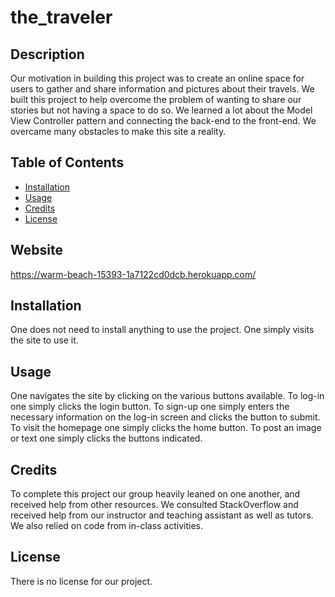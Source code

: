 # the_traveler

## Description
Our motivation in building this project was to create  an online space for users to gather and share information and pictures about their travels. We built this project to help overcome the problem of wanting to share our stories but not having a space to do so. We learned a lot about the Model View Controller pattern and connecting the back-end to the front-end. We overcame many obstacles to make this site a reality.

## Table of Contents
- [Installation](#installation)
 - [Usage](#usage)
  - [Credits](#credits)
  - [License](#license)

## Website

https://warm-beach-15393-1a7122cd0dcb.herokuapp.com/

## Installation

One does not need to install anything to use the project. One simply visits the site to use it.

## Usage

One navigates the site by clicking on the various buttons available. To log-in one simply clicks the login button. To sign-up one simply enters the necessary information on the log-in screen and clicks the button to submit. To visit the homepage one simply clicks the home button. To post an image or text one simply clicks the buttons indicated. 

## Credits

To complete this project our group heavily leaned on one another, and received help from other resources. We consulted StackOverflow and received help from our instructor and teaching assistant as well as tutors. We also relied on code from in-class activities.

## License

There is no license for our project.


